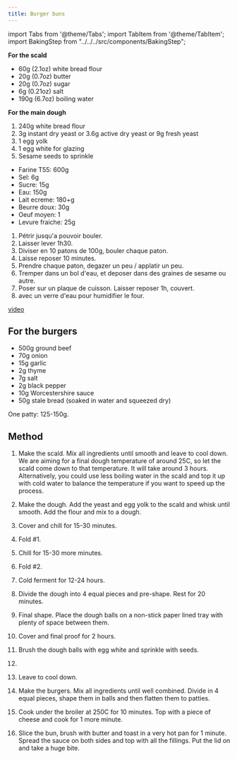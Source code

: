 ```yaml
---
title: Burger buns
---
```


import Tabs from '@theme/Tabs';
import TabItem from '@theme/TabItem';
import BakingStep from "../../../src/components/BakingStep";

<Tabs>
<TabItem value="With yudane" label="With yudane" groupId="group1" default>

**For the scald**

- 60g (2.1oz) white bread flour
- 20g (0.7oz) butter
- 20g (0.7oz) sugar
- 6g (0.21oz) salt
- 190g (6.7oz) boiling water

**For the main dough**

1. 240g white bread flour
1. 3g instant dry yeast or 3.6g active dry yeast or 9g fresh yeast
1. 1 egg yolk
1. 1 egg white for glazing
1. Sesame seeds to sprinkle

</TabItem>
<TabItem value="Without yudane" label="Without yudane">

- Farine T55: 600g
- Sel: 6g
- Sucre: 15g
- Eau: 150g
- Lait ecreme: 180+g
- Beurre doux: 30g
- Oeuf moyen: 1
- Levure fraiche: 25g

1. Pétrir jusqu'a pouvoir bouler.
1. Laisser lever 1h30.
1. Diviser en 10 patons de 100g, bouler chaque paton.
1. Laisse reposer 10 minutes.
1. Prendre chaque paton, degazer un peu / applatir un peu.
1. Tremper dans un bol d'eau, et deposer dans des graines de sesame ou autre.
1. Poser sur un plaque de cuisson. Laisser reposer 1h, couvert.
1. <BakingStep temp="200c" time="20 minutes" fan preheat /> avec un verre d'eau pour humidifier le four.

[video](https://www.youtube.com/watch?v=2yPOrKUWt2Y)

</TabItem>
</Tabs>

## For the burgers

- 500g ground beef
- 70g onion
- 15g garlic
- 2g thyme
- 7g salt
- 2g black pepper
- 10g Worcestershire sauce
- 50g stale bread (soaked in water and squeezed dry)

One patty: 125-150g.

## Method

1. Make the scald. Mix all ingredients until smooth and leave to cool down. We are aiming for a final dough temperature of around 25C, so let the scald come down to that temperature. It will take around 3 hours. Alternatively, you could use less boiling water in the scald and top it up with cold water to balance the temperature if you want to speed up the process.
1. Make the dough. Add the yeast and egg yolk to the scald and whisk until smooth. Add the flour and mix to a dough.
1. Cover and chill for 15-30 minutes.
1. Fold #1.
1. Chill for 15-30 more minutes.
1. Fold #2.
1. Cold ferment for 12-24 hours.
1. Divide the dough into 4 equal pieces and pre-shape. Rest for 20 minutes.
1. Final shape. Place the dough balls on a non-stick paper lined tray with plenty of space between them.
1. Cover and final proof for 2 hours.
1. Brush the dough balls with egg white and sprinkle with seeds.
1. <BakingStep temp="160" time="25 minutes" fan preheat />
1. Leave to cool down.
1. Make the burgers. Mix all ingredients until well combined. Divide in 4 equal pieces, shape them in balls and then flatten them to patties.
1. Cook under the broiler at 250C for 10 minutes. Top with a piece of cheese and cook for 1 more minute.

1. Slice the bun, brush with butter and toast in a very hot pan for 1 minute. Spread the sauce on both sides and top with all the fillings. Put the lid on and take a huge bite.
